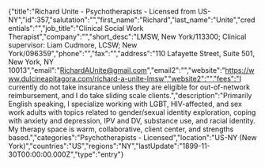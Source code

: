 {"title":"Richard Unite - Psychotherapists - Licensed from US-NY","id":357,"salutation":"","first_name":"Richard","last_name":"Unite","credentials":"","job_title":"Clinical Social Work Therapist","company":"","short_desc":"LMSW, New York/113300; Clinical supervisor: Liam Cudmore, LCSW; New York/096359","phone":"","fax":"","address":"110 Lafayette Street, Suite 501, New York, NY 10013","email":"RichardAUnite@gmail.com","email2":"","website":"https://www.dulcineapitagora.com/richard-a-unite-lmsw","website2":"","fees":"I currently do not take insurance unless they are eligible for out-of-network reimbursement, and I do take sliding scale clients.","description":"Primarily English speaking, I specialize working with LGBT, HIV-affected, and sex work adults with topics related to gender/sexual identity exploration, coping with anxiety and depression, IPV and DV, substance use, and racial identity. My therapy space is warm, collaborative, client center, and strengths based.","categories":"Psychotherapists - Licensed","location":"US-NY (New York)","countries":"US","regions":"NY","lastUpdate":"1899-11-30T00:00:00.000Z","type":"entry"}
